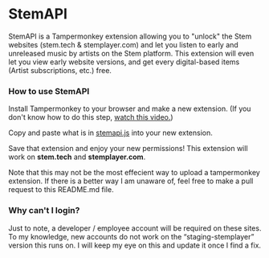 # StemAPI

StemAPI is a Tampermonkey extension allowing you to "unlock" the Stem websites (stem.tech & stemplayer.com) and let you listen to early and unreleased music by artists on the Stem platform. This extension will even let you view early website versions, and get every digital-based items (Artist subscriptions, etc.) free.

### How to use StemAPI
Install Tampermonkey to your browser and make a new extension. (If you don't know how to do this step, [watch this video.](https://www.youtube.com/watch?v=8tyjJD65zws))

Copy and paste what is in [stemapi.js](https://github.com/Untitled-360/StemAPI/blob/main/stemapi.js) into your new extension.

Save that extension and enjoy your new permissions! This extension will work on **stem.tech** and **stemplayer.com**.

Note that this may not be the most effecient way to upload a tampermonkey extension. If there is a better way I am unaware of, feel free to make a pull request to this README.md file.

### Why can't I login?
Just to note, a developer / employee account will be required on these sites. To my knowledge, new accounts do not work on the “staging-stemplayer” version this runs on. I will keep my eye on this and update it once I find a fix.
